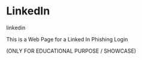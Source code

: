 # LinkedIn
linkedin

This is a Web Page for a Linked In Phishing Login

(ONLY FOR EDUCATIONAL PURPOSE / SHOWCASE)
